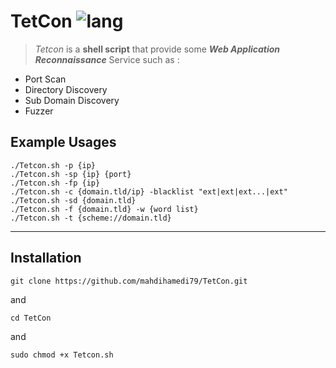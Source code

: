 # TetCon ![lang](https://img.shields.io/badge/Bash-Script-yellow)
>*Tetcon* is a **shell script** that provide some ***Web Application Reconnaissance*** Service such as :

- Port Scan
- Directory Discovery
- Sub Domain Discovery
- Fuzzer


## Example Usages
```
./Tetcon.sh -p {ip}
./Tetcon.sh -sp {ip} {port}
./Tetcon.sh -fp {ip}
./Tetcon.sh -c {domain.tld/ip} -blacklist "ext|ext|ext...|ext"
./Tetcon.sh -sd {domain.tld} 
./Tetcon.sh -f {domain.tld} -w {word list}
./Tetcon.sh -t {scheme://domain.tld}
```
---

## Installation
```
git clone https://github.com/mahdihamedi79/TetCon.git
```
and
```
cd TetCon
```
and
```
sudo chmod +x Tetcon.sh
```
